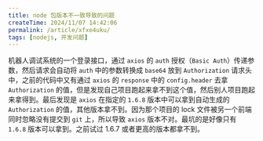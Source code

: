 ```yaml
---
title: node 包版本不一致导致的问题
createTime: 2024/11/07 14:42:06
permalink: /article/xfxe4uku/
tags: [nodejs, 开发问题]
---
```


机器人调试系统的一个登录接口，通过 `axios` 的 `auth` 授权（`Basic Auth`）传递参数，然后请求会自动将 `auth` 中的参数转换成 `base64` 放到 `Authorization` 请求头中，之前的代码中又有通过 `axios` 的 `response` 中的 `config.header` 去拿 `Authorization` 的值，但是发现自己项目跑起来拿不到这个值，然后别人项目跑起来拿得到。最后发现是 `axios` 在指定的 `1.6.8` 版本中可以拿到自动生成的 `Authorization` 的值，其他版本拿不到。因为那个项目的 lock 文件被另一个前端同时忽略没有提交到 `git` 上，所以导致 `axios` 版本不对。最坑的是好像只有 `1.6.8` 版本可以拿到。之前试过 1.6.7 或者更高的版本都拿不到。
